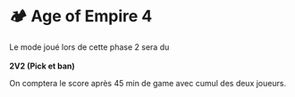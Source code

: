 # 🏕️ Age of Empire 4

Le mode joué lors de cette phase 2 sera du \
\
**2V2 (Pick et ban)**&#x20;

On comptera le score après 45 min de game avec cumul des deux joueurs.
